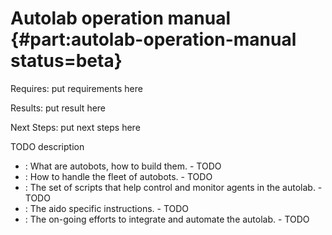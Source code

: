 # Autolab operation manual {#part:autolab-operation-manual status=beta}

<div class='requirements' markdown="1">

Requires: put requirements here

Results: put result here

Next Steps: put next steps here
</div>


TODO description

* [](#autolab-autobot-specs): What are autobots, how to build them. - TODO
* [](#autolab-fleet-roster): How to handle the fleet of autobots. - TODO
* [](#autolab-control-scripts): The set of scripts that help control and monitor agents in the autolab. - TODO
* [](#autolab-aido-operations): The aido specific instructions. - TODO
* [](#autolab-complete-integration): The on-going efforts to integrate and automate the autolab. - TODO

